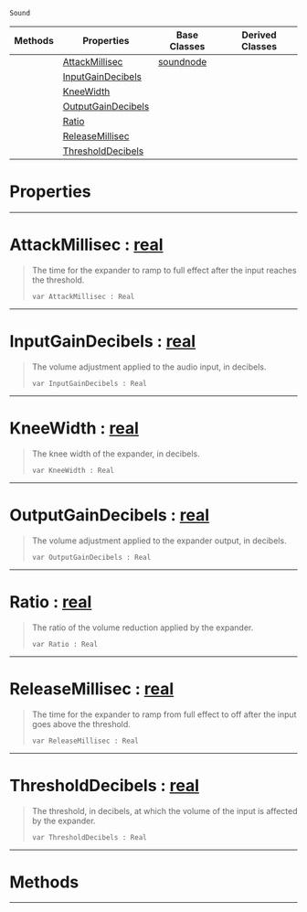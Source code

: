  `Sound`

|Methods|Properties|Base Classes|Derived Classes|
|---|---|---|---|
| |[ AttackMillisec](https://github.com/dragonCASTjosh/PlasmaDocs/blob/master/code_reference/class_reference/expandernode.markdown#attackmillisec-plasma-engi)|[soundnode](https://github.com/dragonCASTjosh/PlasmaDocs/blob/master/code_reference/class_reference/soundnode.markdown)| |
| |[ InputGainDecibels](https://github.com/dragonCASTjosh/PlasmaDocs/blob/master/code_reference/class_reference/expandernode.markdown#inputgaindecibels-plasma-e)| | |
| |[ KneeWidth](https://github.com/dragonCASTjosh/PlasmaDocs/blob/master/code_reference/class_reference/expandernode.markdown#kneewidth-plasma-engine-do)| | |
| |[ OutputGainDecibels](https://github.com/dragonCASTjosh/PlasmaDocs/blob/master/code_reference/class_reference/expandernode.markdown#outputgaindecibels-plasma)| | |
| |[ Ratio](https://github.com/dragonCASTjosh/PlasmaDocs/blob/master/code_reference/class_reference/expandernode.markdown#ratio-plasma-engine-docume)| | |
| |[ ReleaseMillisec](https://github.com/dragonCASTjosh/PlasmaDocs/blob/master/code_reference/class_reference/expandernode.markdown#releasemillisec-plasma-eng)| | |
| |[ ThresholdDecibels](https://github.com/dragonCASTjosh/PlasmaDocs/blob/master/code_reference/class_reference/expandernode.markdown#thresholddecibels-plasma-e)| | |


 #  Properties


---  
 #  AttackMillisec : [real](https://github.com/dragonCASTjosh/PlasmaDocs/blob/master/code_reference/lightning_base_types/real.markdown)

> The time for the expander to ramp to full effect after the input reaches the threshold.
> ``` lang=cpp, name=Lightning
> var AttackMillisec : Real


---  
 #  InputGainDecibels : [real](https://github.com/dragonCASTjosh/PlasmaDocs/blob/master/code_reference/lightning_base_types/real.markdown)

> The volume adjustment applied to the audio input, in decibels.
> ``` lang=cpp, name=Lightning
> var InputGainDecibels : Real


---  
 #  KneeWidth : [real](https://github.com/dragonCASTjosh/PlasmaDocs/blob/master/code_reference/lightning_base_types/real.markdown)

> The knee width of the expander, in decibels.
> ``` lang=cpp, name=Lightning
> var KneeWidth : Real


---  
 #  OutputGainDecibels : [real](https://github.com/dragonCASTjosh/PlasmaDocs/blob/master/code_reference/lightning_base_types/real.markdown)

> The volume adjustment applied to the expander output, in decibels.
> ``` lang=cpp, name=Lightning
> var OutputGainDecibels : Real


---  
 #  Ratio : [real](https://github.com/dragonCASTjosh/PlasmaDocs/blob/master/code_reference/lightning_base_types/real.markdown)

> The ratio of the volume reduction applied by the expander.
> ``` lang=cpp, name=Lightning
> var Ratio : Real


---  
 #  ReleaseMillisec : [real](https://github.com/dragonCASTjosh/PlasmaDocs/blob/master/code_reference/lightning_base_types/real.markdown)

> The time for the expander to ramp from full effect to off after the input goes above the threshold.
> ``` lang=cpp, name=Lightning
> var ReleaseMillisec : Real


---  
 #  ThresholdDecibels : [real](https://github.com/dragonCASTjosh/PlasmaDocs/blob/master/code_reference/lightning_base_types/real.markdown)

> The threshold, in decibels, at which the volume of the input is affected by the expander.
> ``` lang=cpp, name=Lightning
> var ThresholdDecibels : Real


---  
 #  Methods


---  
 

 